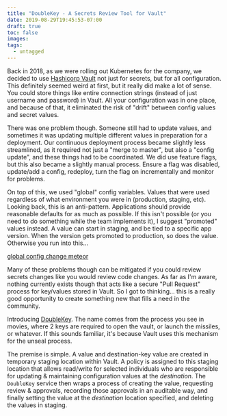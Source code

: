 ```yaml
---
title: "DoubleKey - A Secrets Review Tool for Vault"
date: 2019-08-29T19:45:53-07:00
draft: true
toc: false
images:
tags: 
  - untagged
---
```


Back in 2018, as we were rolling out Kubernetes for the company, we decided to use [Hashicorp Vault](https://vault) not just for secrets, but for all configuration. This definitely seemed weird at first, but it really did make a lot of sense. You could store things like entire connection strings (instead of just username and password) in Vault. All your configuration was in one place, and because of that, it eliminated the risk of "drift" between config values and secret values.

There was one problem though. Someone still had to update values, and sometimes it was updating multiple different values in preparation for a deployment. Our continuous deployment process became slightly less streamlined, as it required not just a "merge to master", but also a "config update", and these things had to be coordinated. We did use feature flags, but this also became a slightly manual process. Ensure a flag was disabled, update/add a config, redeploy, turn the flag on incrementally and monitor for problems.

On top of this, we used "global" config variables. Values that were used regardless of what environment you were in (production, staging, etc). Looking back, this is an anti-pattern. Applications should provide reasonable defaults for as much as possible. If this isn't possible (or you need to do something while the team implements it), I suggest "promoted" values instead. A value can start in staging, and be tied to a specific app version. When the version gets promoted to production, so does the value. Otherwise you run into this...

[global config change meteor](https://meteor.png)

Many of these problems though can be mitigated if you could review secrets changes like you would review code changes. As far as I'm aware, nothing currently exists though that acts like a secure "Pull Request" process for key/values stored in Vault. So I got to thinking... this is a really good opportunity to create something new that fills a need in the community.

Introducing [DoubleKey](https://github.com/ghostsquad/doublekey). The name comes from the process you see in movies, where 2 keys are required to open the vault, or launch the missiles, or whatever. If this sounds familiar, it's because Vault uses this mechanism for the unseal process.

The premise is simple. A value and destination-key value are created in temporary staging location within Vault. A policy is assigned to this staging location that allows read/write for selected individuals who are responsible for updating & maintaining configuration values at the _destination_. The `DoubleKey` service then wraps a process of creating the value, requesting review & approvals, recording those approvals in an auditable way, and finally setting the value at the _destination_ location specified, and deleting the values in staging.
